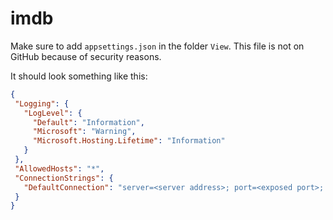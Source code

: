 # imdb
 
Make sure to add `appsettings.json` in the folder `View`. This file is not on GitHub because of security reasons.

It should look something like this:
```json
{
 "Logging": {
   "LogLevel": {
     "Default": "Information",
     "Microsoft": "Warning",
     "Microsoft.Hosting.Lifetime": "Information"
   }
 },
 "AllowedHosts": "*",
 "ConnectionStrings": {
   "DefaultConnection": "server=<server address>; port=<exposed port>; database=<database>; user=<user>; password=<password>; Persist Security Info=False; Connect Timeout=300"
 }
}
```
